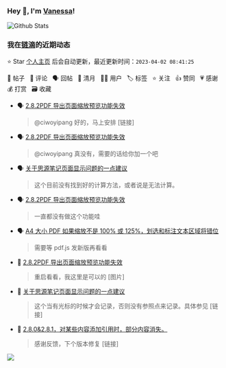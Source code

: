 ### Hey 👋, I'm [Vanessa](http://vanessa.b3log.org/)!

![Github Stats](https://github-readme-stats.vercel.app/api?username=Vanessa219&show_icons=true)

<!--events start -->

### 我在[链滴](https://ld246.com)的近期动态

⭐️ Star [个人主页](https://github.com/Vanessa219/Vanessa219) 后会自动更新，最近更新时间：`2023-04-02 08:41:25`

📝 帖子 &nbsp; 💬 评论 &nbsp; 🗣 回帖 &nbsp; 🌙 清月 &nbsp; 👨‍💻 用户 &nbsp; 🏷️ 标签 &nbsp; ⭐️ 关注 &nbsp; 👍 赞同 &nbsp; 💗 感谢 &nbsp; 💰 打赏 &nbsp; 🗃 收藏

* 🗣 [2.8.2PDF 导出页面缩放预览功能失效](https://ld246.com/article/1680164525009/comment/1680234789318#comments)

  > @ciwoyipang 好的，马上安排 [链接]
* 🗣 [2.8.2PDF 导出页面缩放预览功能失效](https://ld246.com/article/1680164525009/comment/1680234789318#comments)

  > @ciwoyipang 真没有，需要的话给你加一个吧
* 🗣 [关于思源笔记页面显示问题的一点建议](https://ld246.com/article/1680096677382/comment/1680245274378#comments)

  > 这个目前没有找到好的计算方法，或者说是无法计算。
* 🗣 [2.8.2PDF 导出页面缩放预览功能失效](https://ld246.com/article/1680164525009/comment/1680234789318#comments)

  > 一直都没有做这个功能哇
* 🗣 [A4 大小 PDF 如果缩放不是 100% 或 125%，划选和标注文本区域将错位](https://ld246.com/article/1648024666172/comment/1680157246780#comments)

  > 需要等 pdf.js 发新版再看看
* 💬 [2.8.2PDF 导出页面缩放预览功能失效](https://ld246.com/article/1680164525009/comment/1680234124157#comments)

  > 重启看看，我这里是可以的 [图片]
* 💬 [关于思源笔记页面显示问题的一点建议](https://ld246.com/article/1680096677382/comment/1680138958179#comments)

  > 这个当有光标的时候才会记录，否则没有参照点来记录。具体参见 [链接]
* 💬 [2.8.0&amp;2.8.1，对某些内容添加引用时，部分内容消失。](https://ld246.com/article/1679980200782/comment/1680059229740#comments)

  > 感谢反馈，下个版本修复 [链接]


<!--events end -->

<a title="Hits" target="_blank" href="https://github.com/Vanessa219/Vanessa219"><img src="https://hits.b3log.org/Vanessa219/Vanessa219.svg"></a>
